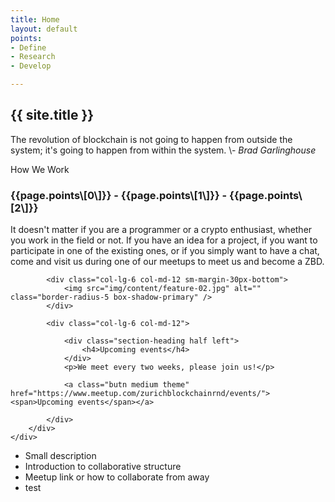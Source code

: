 ```yaml
---
title: Home
layout: default
points:
- Define
- Research
- Develop

---
```

<!-- Start banner Section -->
<section class="parallax screen-height" data-overlay-dark="5" data-background="assets/img/slider/background.png">
<div class="absolute-middle-center z-index-1 width-100">
<div class="container">
<div class="row">
<div class="col-md-12">
<div class="text-center center-col width-80 xs-width-100">
<h1 class="text-white font-size50 md-font-size42 sm-font-size28 font-weight-700">{{ site.title }}</h1>
<p class="text-white width-80 xs-width-100 center-col font-size16 line-height-30 xs-font-size14 xs-line-height-26">
The revolution of blockchain is not going to happen from outside the system; it's going to happen from within the system.
\- <i>Brad Garlinghouse</i></p>
</div>
</div>
</div>
</div>
</div>
</section>
<!-- end banner Section -->

<!-- start we work section -->
<section class="bg-very-light-gray">
<div class="container">
<div class="section-heading"><span>How We Work</span>
<h3>{{page.points\[0\]}} - {{page.points\[1\]}} - {{page.points\[2\]}}</h3>
<p class="width-55 sm-width-75 xs-width-95">
It doesn't matter if you are a programmer or a crypto enthusiast, whether you work in the field or not. If you have an idea for a project, if you want to participate in one of the existing ones, or if you simply want to have a chat, come and visit us during one of our meetups to meet us and become a ZBD.
</p>
</div>
</div>

<!-- end we work section -->

<!-- start feature section -->
<section class="bg-very-light-gray">
<div class="container">
<div class="row margin-50px-bottom sm-margin-30px-bottom">

            <div class="col-lg-6 col-md-12 sm-margin-30px-bottom">
                <img src="img/content/feature-02.jpg" alt="" class="border-radius-5 box-shadow-primary" />
            </div>
    
            <div class="col-lg-6 col-md-12">
    
                <div class="section-heading half left">
                    <h4>Upcoming events</h4>
                </div>
                <p>We meet every two weeks, please join us!</p>
    
                <a class="butn medium theme" href="https://www.meetup.com/zurichblockchainrnd/events/"><span>Upcoming events</span></a>
    
            </div>
        </div>
    </div>

</section>
<!-- end feature section -->
<section class="bg-very-light-gray">
<div class="container">
<ul>
<li>Small description</li>
<li>Introduction to collaborative structure</li>
<li>Meetup link or how to collaborate from away</li>
<li>test</li>
</ul> </div> </section>
